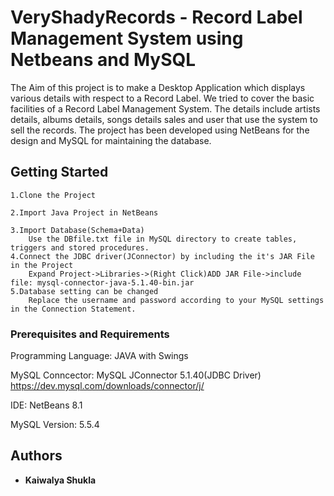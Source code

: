 # VeryShadyRecords - Record Label Management System using Netbeans and MySQL


The Aim of this project is to make a Desktop Application which
displays various details with respect to a Record Label. We tried to
cover the basic facilities of a Record Label Management System. The
details include artists details, albums details, songs details sales and
user that use the system to sell the records. The project has been
developed using NetBeans for the design and MySQL for maintaining
the database.

## Getting Started

	1.Clone the Project 

	2.Import Java Project in NetBeans
		
	3.Import Database(Schema+Data)
		Use the DBfile.txt file in MySQL directory to create tables, triggers and stored procedures. 
	4.Connect the JDBC driver(JConnector) by including the it's JAR File in the Project
		Expand Project->Libraries->(Right Click)ADD JAR File->include file: mysql-connector-java-5.1.40-bin.jar
	5.Database setting can be changed
		Replace the username and password according to your MySQL settings in the Connection Statement.

### Prerequisites and Requirements

Programming Language: JAVA with Swings


MySQL Conncector: MySQL JConnector 5.1.40(JDBC Driver) https://dev.mysql.com/downloads/connector/j/


IDE: NetBeans 8.1


MySQL Version: 5.5.4


## Authors

* **Kaiwalya Shukla** 



